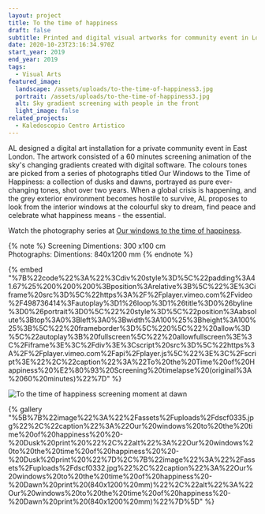 ```yaml
---
layout: project
title: To the time of happiness
draft: false
subtitle: Printed and digital visual artworks for community event in London
date: 2020-10-23T23:16:34.970Z
start_year: 2019
end_year: 2019
tags:
  - Visual Arts
featured_image:
  landscape: /assets/uploads/to-the-time-of-happiness3.jpg
  portrait: /assets/uploads/to-the-time-of-happiness3.jpg
  alt: Sky gradient screening with people in the front
  light_image: false
related_projects:
  - Kaledoscopio Centro Artistico
---
```

AL designed a digital art installation for a private community event in East London. The artwork consisted of a 60 minutes screening animation of the sky's changing gradients created with digital software. The colours tones are picked from a series of photographs titled Our Windows to the Time of Happiness: a collection of dusks and dawns, portrayed as pure ever-changing tones, shot over two years. When a global crisis is happening, and the grey exterior environment becomes hostile to survive, AL proposes to look from the interior windows at the colourful sky to dream, find peace and celebrate what happiness means - the essential.

Watch the photography series at [Our windows to the time of happiness](https://www.instagram.com/tv/B--LnfXFXH9/).

{% note %}
Screening Dimentions: 300 x100 cm <br>
Photographs: Dimentions: 840x1200 mm
{% endnote %}

{% embed "%7B%22code%22%3A%22%3Cdiv%20style%3D%5C%22padding%3A41.67%25%200%200%200%3Bposition%3Arelative%3B%5C%22%3E%3Ciframe%20src%3D%5C%22https%3A%2F%2Fplayer.vimeo.com%2Fvideo%2F498736414%3Fautoplay%3D1%26loop%3D1%26title%3D0%26byline%3D0%26portrait%3D0%5C%22%20style%3D%5C%22position%3Aabsolute%3Btop%3A0%3Bleft%3A0%3Bwidth%3A100%25%3Bheight%3A100%25%3B%5C%22%20frameborder%3D%5C%220%5C%22%20allow%3D%5C%22autoplay%3B%20fullscreen%5C%22%20allowfullscreen%3E%3C%2Fiframe%3E%3C%2Fdiv%3E%3Cscript%20src%3D%5C%22https%3A%2F%2Fplayer.vimeo.com%2Fapi%2Fplayer.js%5C%22%3E%3C%2Fscript%3E%22%2C%22caption%22%3A%22To%20the%20Time%20of%20Happiness%20%E2%80%93%20Screening%20timelapse%20(original%3A%2060%20minutes)%22%7D" %}

![To the time of happiness screening moment at dawn](/assets/uploads/to-the-time-of-happiness-copy.jpg "To the Time of Happiness – Screening at dawn")

{% gallery "%5B%7B%22image%22%3A%22%2Fassets%2Fuploads%2Fdscf0335.jpg%22%2C%22caption%22%3A%22Our%20windows%20to%20the%20time%20of%20happiness%20%20-%20Dusk%20print%20%22%2C%22alt%22%3A%22Our%20windows%20to%20the%20time%20of%20happiness%20%20-%20Dusk%20print%20%22%7D%2C%7B%22image%22%3A%22%2Fassets%2Fuploads%2Fdscf0332.jpg%22%2C%22caption%22%3A%22Our%20windows%20to%20the%20time%20of%20happiness%20-%20Dawn%20print%20(840x1200%20mm)%22%2C%22alt%22%3A%22Our%20windows%20to%20the%20time%20of%20happiness%20-%20Dawn%20print%20(840x1200%20mm)%22%7D%5D" %}